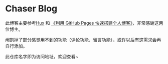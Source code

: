 # Chaser Blog

此博客主要参考[Hux](https://github.com/Huxpro/huxpro.github.io) 和 [《利用 GitHub Pages 快速搭建个人博客》](http://www.jianshu.com/p/e68fba58f75c)，非常感谢这两位博主。

阉割掉了部分感觉用不到的功能（评论功能、留言功能），或许以后有这需求会再自行添加。

此仓库名字即为访问地址，欢迎查看~